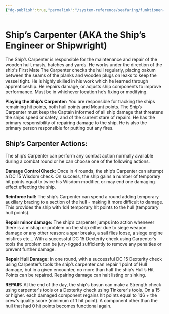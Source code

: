 ```yaml
---
{"dg-publish":true,"permalink":"/system-reference/seafaring/funktionen-im-detail/hauptbootsmann/","dgHomeLink":true,"dgPassFrontmatter":true}
---
```


# Ship’s Carpenter (AKA the Ship’s Engineer or Shipwright)
The Ship’s Carpenter is responsible for the maintenance and repair of the wooden hull, masts, hatches and yards. He works under the direction of the ship's First Mate The Carpenter checks the hull regularly, placing oakum between the seams of the planks and wooden plugs on leaks to keep the vessel tight. He is highly skilled in his work which he learned through apprenticeship. He repairs damage, or adjusts ship components to improve performance. Must be in whichever location he’s fixing or modifying.

**Playing the Ship’s Carpenter:** You are responsible for tracking the ships remaining hit points, both hull points and Mount points. The Ship’s Carpenter must keep the Captain informed of all ship damage that threatens the ships speed or safety, and of the current stare of repairs. He has the primary responsibility of repairing damage to the ship. He is also the primary person responsible for putting out any fires.

## Ship’s Carpenter Actions:
The ship’s Carpenter can perform any combat action normally available during a combat round or he can choose one of the following actions.

**Damage Control Check:** Once in 4 rounds, the ship’s Carpenter can attempt a DC 15 Wisdom check. On success, the ship gains a number of temporary hit points equal to twice his Wisdom modifier, or may end one damaging effect effecting the ship.

**Reinforce hull:** The ship’s Carpenter can spend a round adding temporary auxiliary bracing to a section of the hull - making it more difficult to damage. This provides the ship with 1d4 temporary hit points to the hull (temporary hull points).

**Repair minor damage:** The ship’s carpenter jumps into action whenever there is a mishap or problem on the ship either due to siege weapon damage or any other reason: a spar breaks, a sail flies loose, a siege engine misfires etc... With a successful DC 15 Dexterity check using Carpenter’s tools the problem can be jury-rigged sufficiently to remove any penalties or prevent further damage.

**Repair Hull Damage:** In one round, with a successful DC 15 Dexterity check using Carpenter’s tools the ship’s carpenter can repair 1 point of Hull damage, but in a given encounter, no more than half the ship’s Hull’s Hit Points can be repaired. Repairing damage can halt listing or sinking.

**REPAIR:** At the end of the day, the ship's bosun can make a Strength check using carpenter's tools or a Dexterity check using Tinkerer's tools. On a 15 or higher. each damaged component regains hit points equal to 1d6 + the crew's quality score (minimum of 1 hit point). A component other than the hull that had 0 hit points becomes functional again.